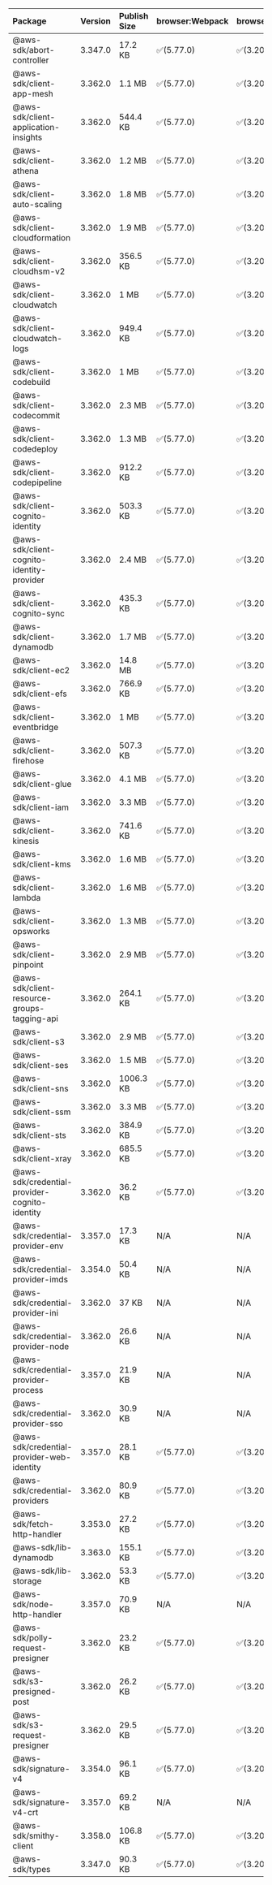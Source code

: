 | Package | Version | Publish Size | browser:Webpack | browser:Rollup | browser:EsBuild |
| :------ | :------ | :----------- | :------ | :----- | :------- |
|@aws-sdk/abort-controller|3.347.0|17.2 KB|✅(5.77.0)|✅(3.20.2)|✅(0.17.15)|
|@aws-sdk/client-app-mesh|3.362.0|1.1 MB|✅(5.77.0)|✅(3.20.2)|✅(0.17.15)|
|@aws-sdk/client-application-insights|3.362.0|544.4 KB|✅(5.77.0)|✅(3.20.2)|✅(0.17.15)|
|@aws-sdk/client-athena|3.362.0|1.2 MB|✅(5.77.0)|✅(3.20.2)|✅(0.17.15)|
|@aws-sdk/client-auto-scaling|3.362.0|1.8 MB|✅(5.77.0)|✅(3.20.2)|✅(0.17.15)|
|@aws-sdk/client-cloudformation|3.362.0|1.9 MB|✅(5.77.0)|✅(3.20.2)|✅(0.17.15)|
|@aws-sdk/client-cloudhsm-v2|3.362.0|356.5 KB|✅(5.77.0)|✅(3.20.2)|✅(0.17.15)|
|@aws-sdk/client-cloudwatch|3.362.0|1 MB|✅(5.77.0)|✅(3.20.2)|✅(0.17.15)|
|@aws-sdk/client-cloudwatch-logs|3.362.0|949.4 KB|✅(5.77.0)|✅(3.20.2)|✅(0.17.15)|
|@aws-sdk/client-codebuild|3.362.0|1 MB|✅(5.77.0)|✅(3.20.2)|✅(0.17.15)|
|@aws-sdk/client-codecommit|3.362.0|2.3 MB|✅(5.77.0)|✅(3.20.2)|✅(0.17.15)|
|@aws-sdk/client-codedeploy|3.362.0|1.3 MB|✅(5.77.0)|✅(3.20.2)|✅(0.17.15)|
|@aws-sdk/client-codepipeline|3.362.0|912.2 KB|✅(5.77.0)|✅(3.20.2)|✅(0.17.15)|
|@aws-sdk/client-cognito-identity|3.362.0|503.3 KB|✅(5.77.0)|✅(3.20.2)|✅(0.17.15)|
|@aws-sdk/client-cognito-identity-provider|3.362.0|2.4 MB|✅(5.77.0)|✅(3.20.2)|✅(0.17.15)|
|@aws-sdk/client-cognito-sync|3.362.0|435.3 KB|✅(5.77.0)|✅(3.20.2)|✅(0.17.15)|
|@aws-sdk/client-dynamodb|3.362.0|1.7 MB|✅(5.77.0)|✅(3.20.2)|✅(0.17.15)|
|@aws-sdk/client-ec2|3.362.0|14.8 MB|✅(5.77.0)|✅(3.20.2)|✅(0.17.15)|
|@aws-sdk/client-efs|3.362.0|766.9 KB|✅(5.77.0)|✅(3.20.2)|✅(0.17.15)|
|@aws-sdk/client-eventbridge|3.362.0|1 MB|✅(5.77.0)|✅(3.20.2)|✅(0.17.15)|
|@aws-sdk/client-firehose|3.362.0|507.3 KB|✅(5.77.0)|✅(3.20.2)|✅(0.17.15)|
|@aws-sdk/client-glue|3.362.0|4.1 MB|✅(5.77.0)|✅(3.20.2)|✅(0.17.15)|
|@aws-sdk/client-iam|3.362.0|3.3 MB|✅(5.77.0)|✅(3.20.2)|✅(0.17.15)|
|@aws-sdk/client-kinesis|3.362.0|741.6 KB|✅(5.77.0)|✅(3.20.2)|✅(0.17.15)|
|@aws-sdk/client-kms|3.362.0|1.6 MB|✅(5.77.0)|✅(3.20.2)|✅(0.17.15)|
|@aws-sdk/client-lambda|3.362.0|1.6 MB|✅(5.77.0)|✅(3.20.2)|✅(0.17.15)|
|@aws-sdk/client-opsworks|3.362.0|1.3 MB|✅(5.77.0)|✅(3.20.2)|✅(0.17.15)|
|@aws-sdk/client-pinpoint|3.362.0|2.9 MB|✅(5.77.0)|✅(3.20.2)|✅(0.17.15)|
|@aws-sdk/client-resource-groups-tagging-api|3.362.0|264.1 KB|✅(5.77.0)|✅(3.20.2)|✅(0.17.15)|
|@aws-sdk/client-s3|3.362.0|2.9 MB|✅(5.77.0)|✅(3.20.2)|✅(0.17.15)|
|@aws-sdk/client-ses|3.362.0|1.5 MB|✅(5.77.0)|✅(3.20.2)|✅(0.17.15)|
|@aws-sdk/client-sns|3.362.0|1006.3 KB|✅(5.77.0)|✅(3.20.2)|✅(0.17.15)|
|@aws-sdk/client-ssm|3.362.0|3.3 MB|✅(5.77.0)|✅(3.20.2)|✅(0.17.15)|
|@aws-sdk/client-sts|3.362.0|384.9 KB|✅(5.77.0)|✅(3.20.2)|✅(0.17.15)|
|@aws-sdk/client-xray|3.362.0|685.5 KB|✅(5.77.0)|✅(3.20.2)|✅(0.17.15)|
|@aws-sdk/credential-provider-cognito-identity|3.362.0|36.2 KB|✅(5.77.0)|✅(3.20.2)|✅(0.17.15)|
|@aws-sdk/credential-provider-env|3.357.0|17.3 KB|N/A|N/A|N/A|
|@aws-sdk/credential-provider-imds|3.354.0|50.4 KB|N/A|N/A|N/A|
|@aws-sdk/credential-provider-ini|3.362.0|37 KB|N/A|N/A|N/A|
|@aws-sdk/credential-provider-node|3.362.0|26.6 KB|N/A|N/A|N/A|
|@aws-sdk/credential-provider-process|3.357.0|21.9 KB|N/A|N/A|N/A|
|@aws-sdk/credential-provider-sso|3.362.0|30.9 KB|N/A|N/A|N/A|
|@aws-sdk/credential-provider-web-identity|3.357.0|28.1 KB|✅(5.77.0)|✅(3.20.2)|✅(0.17.15)|
|@aws-sdk/credential-providers|3.362.0|80.9 KB|✅(5.77.0)|✅(3.20.2)|✅(0.17.15)|
|@aws-sdk/fetch-http-handler|3.353.0|27.2 KB|✅(5.77.0)|✅(3.20.2)|✅(0.17.15)|
|@aws-sdk/lib-dynamodb|3.363.0|155.1 KB|✅(5.77.0)|✅(3.20.2)|✅(0.17.15)|
|@aws-sdk/lib-storage|3.362.0|53.3 KB|✅(5.77.0)|✅(3.20.2)|✅(0.17.15)|
|@aws-sdk/node-http-handler|3.357.0|70.9 KB|N/A|N/A|N/A|
|@aws-sdk/polly-request-presigner|3.362.0|23.2 KB|✅(5.77.0)|✅(3.20.2)|✅(0.17.15)|
|@aws-sdk/s3-presigned-post|3.362.0|26.2 KB|✅(5.77.0)|✅(3.20.2)|✅(0.17.15)|
|@aws-sdk/s3-request-presigner|3.362.0|29.5 KB|✅(5.77.0)|✅(3.20.2)|✅(0.17.15)|
|@aws-sdk/signature-v4|3.354.0|96.1 KB|✅(5.77.0)|✅(3.20.2)|✅(0.17.15)|
|@aws-sdk/signature-v4-crt|3.357.0|69.2 KB|N/A|N/A|N/A|
|@aws-sdk/smithy-client|3.358.0|106.8 KB|✅(5.77.0)|✅(3.20.2)|✅(0.17.15)|
|@aws-sdk/types|3.347.0|90.3 KB|✅(5.77.0)|✅(3.20.2)|✅(0.17.15)|
